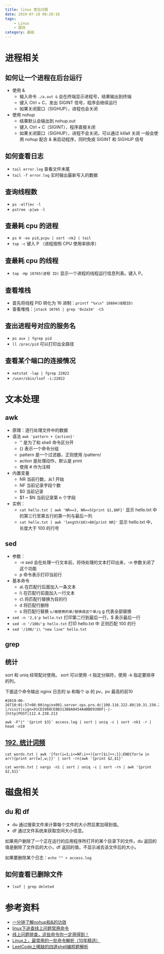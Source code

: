 ```yaml
---
title: linux 常见问题
date: 2019-07-18 08:28:18
tags: 
    - Linux
    - 题目
category: 基础
---
```

# 进程相关

## 如何让一个进程在后台运行
- 使用 &
    - 输入命令 `./a.out &` 会在终端显示进程号，结果输出到终端
    - 键入 Ctrl + C，发出 SIGINT 信号，程序会继续运行
    - 如果关闭窗口（SIGHUP），进程也会关闭
- 使用 nohup
    - 结果默认会输出到 nohup.out
    - 键入 Ctrl + C（SIGINT），程序直接关闭
    - 如果关闭窗口（SIGHUP），进程不会关闭，可以通过 killall 关闭
一般会使用 nohup 配合 & 来启动程序，同时免疫 SIGINT 和 SIGHUP 信号

## 如何查看日志
- `tail error.log` 查看文件末尾
- `tail -f error.log` 实时输出最新写入的数据

## 查询线程数
- `ps -elf|ec -l`
- `pstree -p|wa -l`

## 查最耗 cpu 的进程
- `ps H -eo pid,pcpu | sort -nk2 | tail`
- `top -c` 键入 P （进程按照 CPU 使用率排序） 

## 查最耗 cpu 的线程
- `top -Hp 10765(进程 ID)` 显示一个进程的线程运行信息列表。键入 P。

## 查看堆栈
- 首先将线程 PID 转化为 16 进制：`printf "%x\n" 10804(线程ID)`
- 查看堆栈：`jstack 10765 | grep '0x2a34' -C5`

## 查出进程号对应的服务名
- `ps aux | fgrep pid`
- `ll /proc/pid` 可以打印出全路径

## 查看某个端口的连接情况
- `netstat -lap | fgrep 22022`
- `/user/sbin/lsof -i:22022`

# 文本处理

## awk
- 原理：逐行处理文件中的数据
- 语法 `awk 'pattern + {action}'`
    - '' 是为了和 shell 命令区分开
    - {} 表示一个命令分组
    - pattern 是一个过滤器，正则使用 /pattern/
    - action 是处理动作，默认是 print
    - 使用 # 作为注释
- 内置变量
    - NR 当前行数，从1 开始
    - NF 当前记录字段个数
    - $0 当前记录
    - $1 ~ $N 当前记录第 n 个字段
- 实例：
    - `cat hello.txt | awk 'NR==3, NR==5{print $1,$NF}'` 显示 hello.txt 中的第三行至第五行的第一列与最后一列
    - `cat hello.txt | awk 'length($0)>80{print NR}'` 显示 hello.txt 中，长度大于 100 的行号

## sed
- 参数：
    - -n sed 会在处理一行文本前，将待处理的文本打印出来，-n 参数关闭了这个功能
    - p 命令表示打印当前行
- 基本命令
    - a\ 在匹配行后面加入一条文本
    - i\ 在匹配行前面加入一行文本
    - c\ 将匹配行替换为目的行
    - d 将匹配行删除
    - s 将匹配行替换 `s/被替换的串/替换成这个串/g` g 代表全部替换
- `sed -n '2,$'p hello.txt` 打印第二行到最后一行，$ 表示最后一行
- `sed -n '/100/'p hello.txt` 打印 hello.txt 中 正则匹配 100 的行
- `sed '/100/'i\ "new line" hello.txt`

## grep

## 统计
sort 和 uniq 经常配对使用。
sort 可以使用 -t 指定分隔符，使用 -k 指定要排序的列。

下面这个命令输出 nginx 日志的 ip 和每个 ip 的 pv，pv 最高的前10
```shell
#2019-06-26T10:01:57+08:00|nginx001.server.ops.pro.dc|100.116.222.80|10.31.150.232:41021|0.014|0.011|0.000|200|200|273|-|/visit|sign=91CD1988CE8B313B8A0454A4BBE930DF|-|-|http|POST|112.4.238.213

awk -F"|" '{print $3}' access.log | sort | uniq -c | sort -nk1 -r | head -n10
```

## [192. 统计词频](https://leetcode-cn.com/problems/word-frequency/)

```shell
cat words.txt | awk '{for(i=1;i<=NF;i++){arr[$i]++;}};END{for(w in arr){print arr[w],w;}}' | sort -rn|awk '{print $2,$1}'

cat words.txt | xargs -n1 | sort | uniq -c | sort -rn | awk '{print $2,$1}'
```



# 磁盘相关

## du 和 df
- du 通过搜索文件来计算每个文件的大小然后累加得到值。
- df 通过文件系统来获取空间大小信息。

如果用户删除了一个正在运行的应用程序所打开的某个目录下的文件。du 返回的值是删除了文件后的大小，df 返回的值，不显示减去该文件后的大小。

如果要删除某个日志：`echo "" > access.log`

## 如何查看已删除文件
- `lsof | grep deleted`


# 参考资料
- [一分钟了解nohup和&的功效](https://mp.weixin.qq.com/s?__biz=MjM5ODYxMDA5OQ==&mid=2651961108&idx=1&sn=3fccc94c4307fa2306bae680d8570c18&chksm=bd2d02c88a5a8bde8944e383a3fb9b6d24461cf07ed5a65dbf774a2382bf1f318aca18df5572&scene=21#wechat_redirect)
- [linux下追查线上问题常用命令](https://mp.weixin.qq.com/s?__biz=MjM5ODYxMDA5OQ==&mid=205216499&idx=1&sn=656b5403f3be045772bb539c873e6bd0&scene=21#wechat_redirect)
- [线上问题排查，这些命令你一定用得到！](https://mp.weixin.qq.com/s?__biz=MjM5ODYxMDA5OQ==&mid=2651963003&idx=1&sn=fdf4c9a54dbc03568c5d5ad7a0c2112b&chksm=bd2d0ba78a5a82b132d5968a147f13ccd4c81cd1da4fc0a9de1228f505191b2357b17488e00d&scene=21#wechat_redirect)
- [Linux上，最常用的一批命令解析（10年精选）](https://mp.weixin.qq.com/s/9RbTGQ4k4s92mrSf2xJ5TQ)
- [LeetCode上稀缺的四道shell编程题解析](https://mp.weixin.qq.com/s/EI63RZZcPzJT4c0zl8XQSA)
